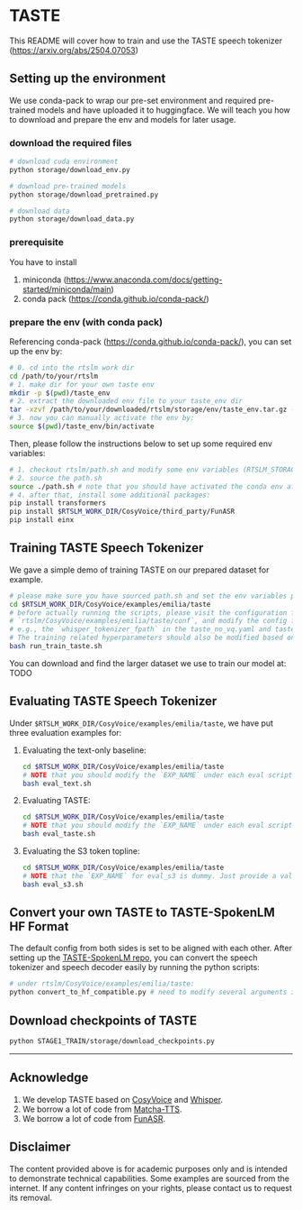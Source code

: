 # TASTE

This README will cover how to train and use the TASTE speech tokenizer (https://arxiv.org/abs/2504.07053)

## Setting up the environment

We use conda-pack to wrap our pre-set environment and required pre-trained models and have uploaded it to huggingface. We will teach you how to download and prepare the env and models for later usage. 

### download the required files

```bash
# download cuda environment
python storage/download_env.py

# download pre-trained models
python storage/download_pretrained.py

# download data
python storage/download_data.py
```

### prerequisite

You have to install

1. miniconda (https://www.anaconda.com/docs/getting-started/miniconda/main)
2. conda pack (https://conda.github.io/conda-pack/)

### prepare the env (with conda pack)

Referencing conda-pack (https://conda.github.io/conda-pack/), you can set up the env by:

```bash
# 0. cd into the rtslm work dir
cd /path/to/your/rtslm
# 1. make dir for your own taste env
mkdir -p $(pwd)/taste_env 
# 2. extract the downloaded env file to your taste_env dir
tar -xzvf /path/to/your/downloaded/rtslm/storage/env/taste_env.tar.gz -C $(pwd)/taste_env
# 3. now you can manually activate the env by:
source $(pwd)/taste_env/bin/activate
```
Then, please follow the instructions below to set up some required env variables:
```bash
# 1. checkout rtslm/path.sh and modify some env variables (RTSLM_STORAGE_DIR, RTSLM_STORAGE_DIR, CONDA_ACTIVATION_SOURCE)
# 2. source the path.sh
source ./path.sh # note that you should have activated the conda env after properly setting up the env
# 4. after that, install some additional packages:
pip install transformers
pip install $RTSLM_WORK_DIR/CosyVoice/third_party/FunASR
pip install einx
```

## Training TASTE Speech Tokenizer

We gave a simple demo of training TASTE on our prepared dataset for example.

```bash
# please make sure you have sourced path.sh and set the env variables properly.
cd $RTSLM_WORK_DIR/CosyVoice/examples/emilia/taste
# before actually running the scripts, please visit the configuration files under
# `rtslm/CosyVoice/examples/emilia/taste/conf`, and modify the config for your own need. 
# e.g., the `whisper_tokenizer_fpath` in the taste_no_vq.yaml and taste.yaml requires resetting. 
# The training related hyperparameters should also be modified based on your computational resources. 
bash run_train_taste.sh
```
You can download and find the larger dataset we use to train our model at: TODO

## Evaluating TASTE Speech Tokenizer

Under `$RTSLM_WORK_DIR/CosyVoice/examples/emilia/taste`, we have put three evaluation examples for:

1. Evaluating the text-only baseline:
    ```bash
    cd $RTSLM_WORK_DIR/CosyVoice/examples/emilia/taste
    # NOTE that you should modify the `EXP_NAME` under each eval scripts for your own need. 
    bash eval_text.sh
    ```

2. Evaluating TASTE:
    ```bash
    cd $RTSLM_WORK_DIR/CosyVoice/examples/emilia/taste
    # NOTE that you should modify the `EXP_NAME` under each eval scripts for your own need. 
    bash eval_taste.sh
    ```

3. Evaluating the S3 token topline:
    ```bash
    cd $RTSLM_WORK_DIR/CosyVoice/examples/emilia/taste
    # NOTE that the `EXP_NAME` for eval_s3 is dummy. Just provide a valid one for loading the llm.pt. The llm will be skipped during the inference.    
    bash eval_s3.sh
    ```

## Convert your own TASTE to TASTE-SpokenLM HF Format

The default config from both sides is set to be aligned with each other. 
After setting up the [TASTE-SpokenLM repo](https://github.com/mtkresearch/TASTE-SpokenLM), you can convert the speech tokenizer and speech decoder easily by running the python scripts: 

```bash
# under rtslm/CosyVoice/examples/emilia/taste:
python convert_to_hf_compatible.py # need to modify several arguments in the file. 
```

## Download checkpoints of TASTE

```bash
python STAGE1_TRAIN/storage/download_checkpoints.py
```

---
## Acknowledge

1. We develop TASTE based on [CosyVoice](https://github.com/FunAudioLLM/CosyVoice) and [Whisper](https://github.com/openai/whisper).
4. We borrow a lot of code from [Matcha-TTS](https://github.com/shivammehta25/Matcha-TTS).
2. We borrow a lot of code from [FunASR](https://github.com/modelscope/FunASR).

## Disclaimer
The content provided above is for academic purposes only and is intended to demonstrate technical capabilities. Some examples are sourced from the internet. If any content infringes on your rights, please contact us to request its removal.
